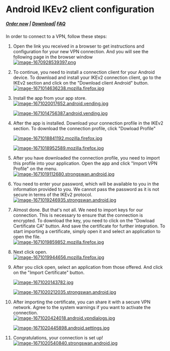 # Android IKEv2 client configuration

##### [Order now](https://panel.puqcloud.com/index.php?rp=/store/puqvpn) | [Download](https://download.puqcloud.com/cp/puqvpncp/)| [FAQ](https://faq.puqcloud.com)

In order to connect to a VPN, follow these steps:

1. Open the link you received in a browser to get instructions and configuration for your new VPN connection. And you will see the following page in the browser window  
    [![image-1670928539397.png](https://doc.puq.info/uploads/images/gallery/2022-12/scaled-1680-/image-1670928539397.png)](https://doc.puq.info/uploads/images/gallery/2022-12/image-1670928539397.png)
2. To continue, you need to install a connection client for your Android device. To download and install your IKEv2 connection client, go to the IKEv2 section and click on the "Download client Android" button.  
    [![image-1671014636238.mozilla.firefox.jpg](https://doc.puq.info/uploads/images/gallery/2022-12/scaled-1680-/image-1671014636238-mozilla-firefox.jpg)](https://doc.puq.info/uploads/images/gallery/2022-12/image-1671014636238-mozilla-firefox.jpg)
3. Install the app from your app store. [![image-1671020017652.android.vending.jpg](https://doc.puq.info/uploads/images/gallery/2022-12/scaled-1680-/image-1671020017652-android-vending.jpg)](https://doc.puq.info/uploads/images/gallery/2022-12/image-1671020017652-android-vending.jpg)
    
    [![image-1671014756387.android.vending.jpg](https://doc.puq.info/uploads/images/gallery/2022-12/scaled-1680-/image-1671014756387-android-vending.jpg)](https://doc.puq.info/uploads/images/gallery/2022-12/image-1671014756387-android-vending.jpg)
4. After the app is installed. Download your <span class="HwtZe" lang="en"><span class="jCAhz ChMk0b C1N51c"><span class="ryNqvb">connection profile</span></span></span> in the IKEv2 section. To download the connection profile, click "Dowload Profile"
    
    [![image-1671018841192.mozilla.firefox.jpg](https://doc.puq.info/uploads/images/gallery/2022-12/scaled-1680-/image-1671018841192-mozilla-firefox.jpg)](https://doc.puq.info/uploads/images/gallery/2022-12/image-1671018841192-mozilla-firefox.jpg)
    
    [![image-1671018952589.mozilla.firefox.jpg](https://doc.puq.info/uploads/images/gallery/2022-12/scaled-1680-/image-1671018952589-mozilla-firefox.jpg)](https://doc.puq.info/uploads/images/gallery/2022-12/image-1671018952589-mozilla-firefox.jpg)
5. After you have downloaded the connection profile, you need to import this profile into your application. Open the app and click "Import VPN Profile" on the menu.  
    [![image-1671019112680.strongswan.android.jpg](https://doc.puq.info/uploads/images/gallery/2022-12/scaled-1680-/image-1671019112680-strongswan-android.jpg)](https://doc.puq.info/uploads/images/gallery/2022-12/image-1671019112680-strongswan-android.jpg)
6. You need to enter your password, which will be available to you in the information provided to you. We cannot pass the password as it is not secure in terms of the IKEv2 protocol.  
    [![image-1671019246935.strongswan.android.jpg](https://doc.puq.info/uploads/images/gallery/2022-12/scaled-1680-/image-1671019246935-strongswan-android.jpg)](https://doc.puq.info/uploads/images/gallery/2022-12/image-1671019246935-strongswan-android.jpg)
7. Almost done. But that's not all. We need to import keys for our connection. This is necessary to ensure that the connection is encrypted. To download the key, you need to click on the "Dowload Certificate CA" button. And save the certificate for further integration. To start importing a certificate, simply open it and select an application to open the file.  
    [![image-1671019859852.mozilla.firefox.jpg](https://doc.puq.info/uploads/images/gallery/2022-12/scaled-1680-/image-1671019859852-mozilla-firefox.jpg)](https://doc.puq.info/uploads/images/gallery/2022-12/image-1671019859852-mozilla-firefox.jpg)
8. Next click open.  
    [![image-1671019944656.mozilla.firefox.jpg](https://doc.puq.info/uploads/images/gallery/2022-12/scaled-1680-/image-1671019944656-mozilla-firefox.jpg)](https://doc.puq.info/uploads/images/gallery/2022-12/image-1671019944656-mozilla-firefox.jpg)
9. After you click open, select an application from those offered. And click on the "Import Certificate" button.
    
    [![image-1671020143782.jpg](https://doc.puq.info/uploads/images/gallery/2022-12/scaled-1680-/image-1671020143782.jpg)](https://doc.puq.info/uploads/images/gallery/2022-12/image-1671020143782.jpg)
    
    [![image-1671020212035.strongswan.android.jpg](https://doc.puq.info/uploads/images/gallery/2022-12/scaled-1680-/image-1671020212035-strongswan-android.jpg)](https://doc.puq.info/uploads/images/gallery/2022-12/image-1671020212035-strongswan-android.jpg)
10. After importing the certificate, you can share it with a secure VPN network. Agree to the system warnings if you want to activate the connection.  
    [![image-1671020424018.android.vpndialogs.jpg](https://doc.puq.info/uploads/images/gallery/2022-12/scaled-1680-/image-1671020424018-android-vpndialogs.jpg)](https://doc.puq.info/uploads/images/gallery/2022-12/image-1671020424018-android-vpndialogs.jpg)
    
    [![image-1671020445898.android.settings.jpg](https://doc.puq.info/uploads/images/gallery/2022-12/scaled-1680-/image-1671020445898-android-settings.jpg)](https://doc.puq.info/uploads/images/gallery/2022-12/image-1671020445898-android-settings.jpg)
11. Congratulations, your connection is set up!  
    [![image-1671020540840.strongswan.android.jpg](https://doc.puq.info/uploads/images/gallery/2022-12/scaled-1680-/image-1671020540840-strongswan-android.jpg)](https://doc.puq.info/uploads/images/gallery/2022-12/image-1671020540840-strongswan-android.jpg)